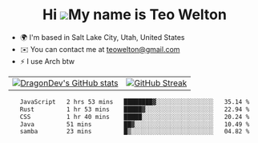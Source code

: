 <div align="center">
  
# Hi ![](https://user-images.githubusercontent.com/18350557/176309783-0785949b-9127-417c-8b55-ab5a4333674e.gif)My name is Teo Welton
</div>

*   🌍  I'm based in Salt Lake City, Utah, United States
*   ✉️  You can contact me at [teowelton@gmail.com](mailto:teowelton@gmail.com)
*   ⚡  I use Arch btw

<div align="center">

|||
|:-------------------------:|:-------------------------:|
| [![DragonDev's GitHub stats](https://github-readme-stats.vercel.app/api?username=DragonDev07&bg_color=1e1e2e&text_color=cdd6f4&icon_color=cba6f7&title_color=94e2d5)](https://github.com/DragonDev07) | [![GitHub Streak](https://streak-stats.demolab.com?user=DragonDev07&theme=catppuccin-mocha)](https://git.io/streak-stats) |

<!--START_SECTION:waka-->

```txt
JavaScript   2 hrs 53 mins   ████████▓░░░░░░░░░░░░░░░░   35.14 %
Rust         1 hr 53 mins    █████▓░░░░░░░░░░░░░░░░░░░   22.94 %
CSS          1 hr 40 mins    █████░░░░░░░░░░░░░░░░░░░░   20.24 %
Java         51 mins         ██▓░░░░░░░░░░░░░░░░░░░░░░   10.49 %
samba        23 mins         █▒░░░░░░░░░░░░░░░░░░░░░░░   04.82 %
```

<!--END_SECTION:waka-->

</div>
